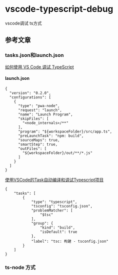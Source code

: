 # vscode-typescript-debug
vscode调试 ts方式

## 参考文章


### tasks.json和launch.json

[如何使用 VS Code 调试 TypeScript](https://pkief.medium.com/how-to-debug-typescript-with-vs-code-9cec93b4ae56)

#### launch.json

```
{
  "version": "0.2.0",
  "configurations": [
    {
      "type": "pwa-node",
      "request": "launch",
      "name": "Launch Program",
      "skipFiles": [
        "<node_internals>/**"
      ],
      "program": "${workspaceFolder}/src/app.ts",
      "preLaunchTask": "npm: build",
      "sourceMaps": true,
      "smartStep": true,
      "outFiles": [
        "${workspaceFolder}/out/**/*.js"
      ]
    }
  ]
}
```

[使用VSCode的Task自动编译和调试Typescript项目](https://juejin.cn/post/6869196721734778887#heading-4)

```
{
	"tasks": [
		{
			"type": "typescript",
			"tsconfig": "tsconfig.json",
			"problemMatcher": [
				"$tsc"
			],
			"group": {
				"kind": "build",
				"isDefault": true
			},
			"label": "tsc: 构建 - tsconfig.json"
		}
	]
}
```

### ts-node 方式



